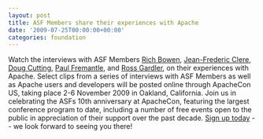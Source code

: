 ```yaml
---
layout: post
title: ASF Members share their experiences with Apache
date: '2009-07-25T00:00:00+00:00'
categories: foundation
---
```

<p><span>Watch the interviews with ASF
Members <a title="Interview with Rich Bowen" href="http://www.youtube.com/watch?v=mTrCuKRLf60">Rich Bowen</a>, <a title="Interview with Jean-Frederic Clere" href="http://www.youtube.com/watch?v=vwPVlqe9tzk&amp;feature=related">Jean-Frederic Clere</a>, <a title="Interview with Doug Cutting" href="http://www.youtube.com/watch?v=XyDQAY9dwsQ&amp;feature=related">Doug Cutting</a>, <a title="Interview with Paul Fremantle" href="http://www.youtube.com/watch?v=ZFo90HFThVk&amp;feature=related">Paul Fremantle</a>, and <a title="Interview with Ross Gardler" href="http://www.youtube.com/watch?v=KNS7g6l7N-4&amp;feature=related">Ross Gardler</a>, on their experiences with Apache. Select clips from a series of interviews with ASF Members as well as Apache users and developers will be posted online through ApacheCon US, taking place 2-6 November 2009 in Oakland, California. Join us in celebrating the
ASFs 10th anniversary at ApacheCon, featuring the largest
conference program to date, including a number of free events open to
the public in appreciation of their support over the past decade. <a title="ApacheCon US 2009" href="http://www.us.apachecon.com/">Sign up today</a> </span>-- we look forward to seeing you there!</p>
